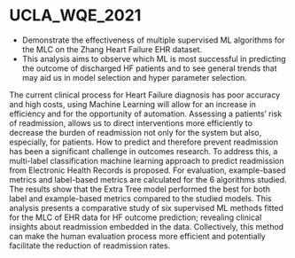# UCLA_WQE_2021


- Demonstrate the effectiveness of multiple supervised ML algorithms for the MLC on the Zhang Heart Failure EHR dataset.
- This analysis aims to observe which ML is most successful in predicting the outcome of discharged HF patients and to see general trends that may aid us in model selection and hyper parameter selection.

The current clinical process for Heart Failure diagnosis has poor accuracy and high costs, using Machine Learning will allow for an increase in efficiency and for the opportunity of automation. Assessing a patients’ risk of readmission, allows us to direct interventions more efficiently to decrease the burden of readmission not only for the system but also, especially, for patients. How to predict and therefore prevent readmission has been a significant challenge in outcomes research. To address this, a multi-label classification machine learning approach to predict readmission from Electronic Health Records is proposed. For evaluation, example-based metrics and label-based metrics are calculated for the 6 algorithms studied. The results show that the Extra Tree model performed the best for both label and example-based metrics compared to the studied models. This analysis presents a comparative study of six supervised ML methods fitted for the MLC of EHR data for HF outcome prediction; revealing clinical insights about readmission embedded in the data. Collectively, this method can make the human evaluation process more efficient and potentially facilitate the reduction of readmission rates.
